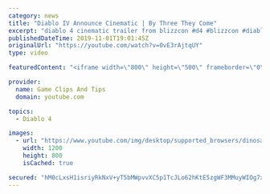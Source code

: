 ```yaml
---
category: news
title: "Diablo IV Announce Cinematic | By Three They Come"
excerpt: "diablo 4 cinematic trailer from blizzcon #d4 #blizzcon #diablo."
publishedDateTime: 2019-11-01T19:01:45Z
originalUrl: "https://youtube.com/watch?v=0vE3rAjtqUY"
type: video

featuredContent: "<iframe width=\"800\" height=\"500\" frameborder=\"0\" src=\"https://www.youtube.com/embed/0vE3rAjtqUY\" allow=\"accelerometer; autoplay; encrypted-media; gyroscope; picture-in-picture\" allowfullscreen></iframe>"

provider:
  name: Game Clips And Tips
  domain: youtube.com

topics:
  - Diablo 4

images:
  - url: "https://www.youtube.com/img/desktop/supported_browsers/dinosaur.png"
    width: 1200
    height: 800
    isCached: true

secured: "hM0cLxsH1isriyRkNxV+yT5bMWpvvXC5p1TcJLo62hKtE5zgWF3MMuyWIOg7xG6ykSfxcbfNVYADfy18h0r65/6d6uBsaAiboPSJf51mMNwY0wzj4ZEt36VUPMMRTH/iyc9YUbu8RjWu878sMTlnnyoiB7jgj3xVHh5gOFYKH9QvGr4SoD8FnicPJfxvFCMRFeQu5ZzbfXDpQmJNKFxP+wLna104LRQbRCy9/X/ZInZWqVrI/VIuhLCPIGaHzpGDP1Xy2Lj7CqLXr8z9KuIwOKkQ/Mk+caPzLfBk7XT7iyQwvJ76cQ3MDtQrMB+Pb80goI4eYFQFxg97+PMOt3GZTaKZh3MEIV/KsQPBh6W94QUCQzmnqXVRosvbBTFIbUdP3oijEjyvfd5OlRwBBrqFBQ==;GRefMIou8/fdYtbdt29XPw=="
---
```


